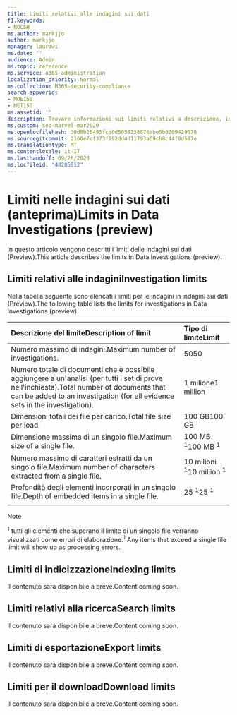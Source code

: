 ```yaml
---
title: Limiti relativi alle indagini sui dati
f1.keywords:
- NOCSH
ms.author: markjjo
author: markjjo
manager: laurawi
ms.date: ''
audience: Admin
ms.topic: reference
ms.service: o365-administration
localization_priority: Normal
ms.collection: M365-security-compliance
search.appverid:
- MOE150
- MET150
ms.assetid: ''
description: Trovare informazioni sui limiti relativi a descrizione, indicizzazione, ricerca, esportazione e download in indagini sui dati (anteprima).
ms.custom: seo-marvel-mar2020
ms.openlocfilehash: 30d8b26493fcd0d5059238876abe5b8209429670
ms.sourcegitcommit: 2160e7cf373f992dd4d11793a59cb8c44f8d587e
ms.translationtype: MT
ms.contentlocale: it-IT
ms.lasthandoff: 09/26/2020
ms.locfileid: "48285912"
---
```

# <a name="limits-in-data-investigations-preview"></a><span data-ttu-id="27be6-103">Limiti nelle indagini sui dati (anteprima)</span><span class="sxs-lookup"><span data-stu-id="27be6-103">Limits in Data Investigations (preview)</span></span>

<span data-ttu-id="27be6-104">In questo articolo vengono descritti i limiti delle indagini sui dati (Preview).</span><span class="sxs-lookup"><span data-stu-id="27be6-104">This article describes the limits in Data Investigations (preview).</span></span>

## <a name="investigation-limits"></a><span data-ttu-id="27be6-105">Limiti relativi alle indagini</span><span class="sxs-lookup"><span data-stu-id="27be6-105">Investigation limits</span></span>

<span data-ttu-id="27be6-106">Nella tabella seguente sono elencati i limiti per le indagini in indagini sui dati (Preview).</span><span class="sxs-lookup"><span data-stu-id="27be6-106">The following table lists the limits for investigations in Data Investigations (preview).</span></span> 
    
  |<span data-ttu-id="27be6-107">**Descrizione del limite**</span><span class="sxs-lookup"><span data-stu-id="27be6-107">**Description of limit**</span></span>|<span data-ttu-id="27be6-108">**Tipo di limite**</span><span class="sxs-lookup"><span data-stu-id="27be6-108">**Limit**</span></span>|
  |:-----|:-----|
  |<span data-ttu-id="27be6-109">Numero massimo di indagini.</span><span class="sxs-lookup"><span data-stu-id="27be6-109">Maximum number of investigations.</span></span>  <br/> |<span data-ttu-id="27be6-110">50</span><span class="sxs-lookup"><span data-stu-id="27be6-110">50</span></span>  <br/> |
  |<span data-ttu-id="27be6-111">Numero totale di documenti che è possibile aggiungere a un'analisi (per tutti i set di prove nell'inchiesta).</span><span class="sxs-lookup"><span data-stu-id="27be6-111">Total number of documents that can be added to an investigation (for all evidence sets in the investigation).</span></span>  <br/> |<span data-ttu-id="27be6-112">1 milione</span><span class="sxs-lookup"><span data-stu-id="27be6-112">1 million</span></span>  <br/> |
  |<span data-ttu-id="27be6-113">Dimensioni totali dei file per carico.</span><span class="sxs-lookup"><span data-stu-id="27be6-113">Total file size per load.</span></span>  <br/> |<span data-ttu-id="27be6-114">100 GB</span><span class="sxs-lookup"><span data-stu-id="27be6-114">100 GB</span></span>  <br/> |
  |<span data-ttu-id="27be6-115">Dimensione massima di un singolo file.</span><span class="sxs-lookup"><span data-stu-id="27be6-115">Maximum size of a single file.</span></span>   <br/> |<span data-ttu-id="27be6-116">100 MB <sup>1</sup></span><span class="sxs-lookup"><span data-stu-id="27be6-116">100 MB <sup>1</sup></span></span> <br/> |
  |<span data-ttu-id="27be6-117">Numero massimo di caratteri estratti da un singolo file.</span><span class="sxs-lookup"><span data-stu-id="27be6-117">Maximum number of characters extracted from a single file.</span></span>  <br/> |<span data-ttu-id="27be6-118">10 milioni <sup>1</sup></span><span class="sxs-lookup"><span data-stu-id="27be6-118">10 million <sup>1</sup></span></span> <br/> |
  |<span data-ttu-id="27be6-119">Profondità degli elementi incorporati in un singolo file.</span><span class="sxs-lookup"><span data-stu-id="27be6-119">Depth of embedded items in a single file.</span></span>  <br/> |<span data-ttu-id="27be6-120">25 <sup>1</sup></span><span class="sxs-lookup"><span data-stu-id="27be6-120">25 <sup>1</sup></span></span> <br/> |
|||
> [!NOTE]
><span data-ttu-id="27be6-121"><sup>1</sup>  tutti gli elementi che superano il limite di un singolo file verranno visualizzati come errori di elaborazione.</span><span class="sxs-lookup"><span data-stu-id="27be6-121"><sup>1</sup>  Any items that exceed a single file limit will show up as processing errors.</span></span>

## <a name="indexing-limits"></a><span data-ttu-id="27be6-122">Limiti di indicizzazione</span><span class="sxs-lookup"><span data-stu-id="27be6-122">Indexing limits</span></span>

<span data-ttu-id="27be6-123">Il contenuto sarà disponibile a breve.</span><span class="sxs-lookup"><span data-stu-id="27be6-123">Content coming soon.</span></span>

## <a name="search-limits"></a><span data-ttu-id="27be6-124">Limiti relativi alla ricerca</span><span class="sxs-lookup"><span data-stu-id="27be6-124">Search limits</span></span>

<span data-ttu-id="27be6-125">Il contenuto sarà disponibile a breve.</span><span class="sxs-lookup"><span data-stu-id="27be6-125">Content coming soon.</span></span>

## <a name="export-limits"></a><span data-ttu-id="27be6-126">Limiti di esportazione</span><span class="sxs-lookup"><span data-stu-id="27be6-126">Export limits</span></span>

<span data-ttu-id="27be6-127">Il contenuto sarà disponibile a breve.</span><span class="sxs-lookup"><span data-stu-id="27be6-127">Content coming soon.</span></span>

## <a name="download-limits"></a><span data-ttu-id="27be6-128">Limiti per il download</span><span class="sxs-lookup"><span data-stu-id="27be6-128">Download limits</span></span>

<span data-ttu-id="27be6-129">Il contenuto sarà disponibile a breve.</span><span class="sxs-lookup"><span data-stu-id="27be6-129">Content coming soon.</span></span>

